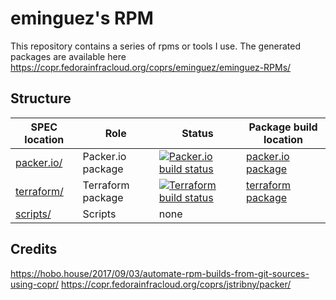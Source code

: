 # eminguez's RPM

This repository contains a series of rpms or tools I use.
The generated packages are available here https://copr.fedorainfracloud.org/coprs/eminguez/eminguez-RPMs/

## Structure

SPEC location | Role | Status | Package build location
------------ | ------------- | ------------ | ------------
[packer.io/](packer.io/) | Packer.io package | [![Packer.io build status](https://copr.fedorainfracloud.org/coprs/eminguez/eminguez-RPMs/package/packer.io/status_image/last_build.png)](https://copr.fedorainfracloud.org/coprs/eminguez/eminguez-RPMs/package/packer.io/) | [packer.io package](https://copr.fedorainfracloud.org/coprs/eminguez/eminguez-RPMs/package/packer.io/)
[terraform/](terraform/) | Terraform package | [![Terraform build status](https://copr.fedorainfracloud.org/coprs/eminguez/eminguez-RPMs/package/terraform/status_image/last_build.png)](https://copr.fedorainfracloud.org/coprs/eminguez/eminguez-RPMs/package/terraform/) | [terraform package](https://copr.fedorainfracloud.org/coprs/eminguez/eminguez-RPMs/package/terraform/)
[scripts/](scripts/) | Scripts | none

## Credits
https://hobo.house/2017/09/03/automate-rpm-builds-from-git-sources-using-copr/
https://copr.fedorainfracloud.org/coprs/jstribny/packer/
